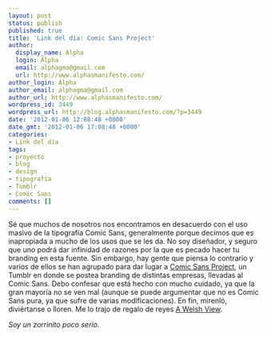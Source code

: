 ```yaml
---
layout: post
status: publish
published: true
title: 'Link del día: Comic Sans Project'
author:
  display_name: Alpha
  login: Alpha
  email: alphagma@gmail.com
  url: http://www.alphasmanifesto.com/
author_login: Alpha
author_email: alphagma@gmail.com
author_url: http://www.alphasmanifesto.com/
wordpress_id: 3449
wordpress_url: http://blog.alphasmanifesto.com/?p=3449
date: '2012-01-06 12:08:48 +0000'
date_gmt: '2012-01-06 17:08:48 +0000'
categories:
- Link del día
tags:
- proyecto
- blog
- design
- tipografía
- Tumblr
- Comic Sans
comments: []
---
```


Sé que muchos de nosotros nos encontramos en desacuerdo con el uso masivo de la tipografía Comic Sans, generalmente porque decimos que es inapropiada a mucho de los usos que se les da. No soy diseñador, y seguro que uno podrá dar infinidad de razones por la que es pecado hacer tu branding en esta fuente. Sin embargo, hay gente que piensa lo contrario y varios de ellos se han agrupado para dar lugar a <a href="http://comicsansproject.tumblr.com/">Comic Sans Project</a>, un Tumblr en donde se postea branding de distintas empresas, llevadas al Comic Sans. Debo confesar que está hecho con mucho cuidado, ya que la gran mayoría no se ven mal (aunque se puede argumentar que no es Comic Sans pura, ya que sufre de varias modificaciones). En fin, mirenló, diviértanse o lloren. Me lo trajo de regalo de reyes <a href="http://xo.typepad.com/blog/2011/12/comic-sans-project.html">A Welsh View</a>.

_Soy un zorrinito poco serio._
